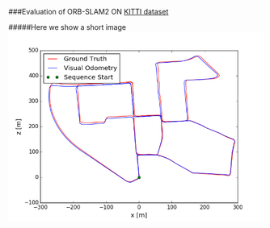 ###Evaluation of ORB-SLAM2 ON [KITTI dataset](http://http://www.cvlibs.net/datasets/kitti/index.php)

#####Here we show a short image![image](images/00_track.png)